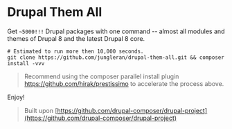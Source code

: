 # Drupal Them All

Get `~5000!!!` Drupal packages with one command -- almost all modules and themes of Drupal 8 and the latest Drupal 8 core.

```
# Estimated to run more then 10,000 seconds.
git clone https://github.com/jungleran/drupal-them-all.git && composer install -vvv
```

> Recommend using the composer parallel install plugin https://github.com/hirak/prestissimo to accelerate the process above.

Enjoy!

> Built upon [https://github.com/drupal-composer/drupal-project](https://github.com/drupal-composer/drupal-project)
